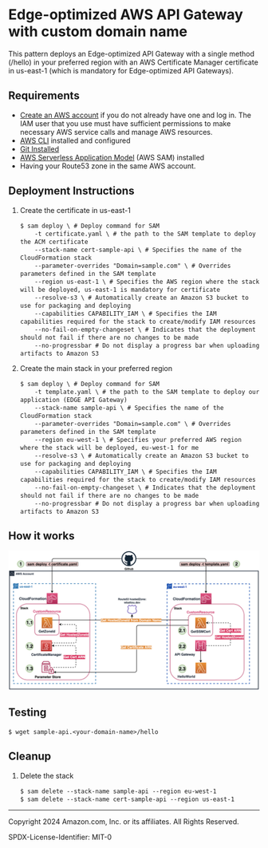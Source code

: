 # Edge-optimized AWS API Gateway with custom domain name
This pattern deploys an Edge-optimized API Gateway with a single method (/hello) in your preferred region with an AWS Certificate Manager certificate in us-east-1 (which is mandatory for Edge-optimized API Gateways).

## Requirements
* [Create an AWS account](https://portal.aws.amazon.com/gp/aws/developer/registration/index.html) if you do not already have one and log in. The IAM user that you use must have sufficient permissions to make necessary AWS service calls and manage AWS resources.
* [AWS CLI](https://docs.aws.amazon.com/cli/latest/userguide/install-cliv2.html) installed and configured
* [Git Installed](https://git-scm.com/book/en/v2/Getting-Started-Installing-Git)
* [AWS Serverless Application Model](https://docs.aws.amazon.com/serverless-application-model/latest/developerguide/serverless-sam-cli-install.html) (AWS SAM) installed
* Having your Route53 zone in the same AWS account.

## Deployment Instructions
1. Create the certificate in us-east-1
    ```
    $ sam deploy \ # Deploy command for SAM
        -t certificate.yaml \ # the path to the SAM template to deploy the ACM certificate
        --stack-name cert-sample-api \ # Specifies the name of the CloudFormation stack
        --parameter-overrides "Domain=sample.com" \ # Overrides parameters defined in the SAM template
        --region us-east-1 \ # Specifies the AWS region where the stack will be deployed, us-east-1 is mandatory for certificate
        --resolve-s3 \ # Automatically create an Amazon S3 bucket to use for packaging and deploying
        --capabilities CAPABILITY_IAM \ # Specifies the IAM capabilities required for the stack to create/modify IAM resources
        --no-fail-on-empty-changeset \ # Indicates that the deployment should not fail if there are no changes to be made
        --no-progressbar # Do not display a progress bar when uploading artifacts to Amazon S3
    ```
1. Create the main stack in your preferred region
    ```
    $ sam deploy \ # Deploy command for SAM
        -t template.yaml \ # the path to the SAM template to deploy our application (EDGE API Gateway)
        --stack-name sample-api \ # Specifies the name of the CloudFormation stack
        --parameter-overrides "Domain=sample.com" \ # Overrides parameters defined in the SAM template
        --region eu-west-1 \ # Specifies your preferred AWS region where the stack will be deployed, eu-west-1 for me
        --resolve-s3 \ # Automatically create an Amazon S3 bucket to use for packaging and deploying
        --capabilities CAPABILITY_IAM \ # Specifies the IAM capabilities required for the stack to create/modify IAM resources
        --no-fail-on-empty-changeset \ # Indicates that the deployment should not fail if there are no changes to be made
        --no-progressbar # Do not display a progress bar when uploading artifacts to Amazon S3
    ```
## How it works
<img width="1273" alt="image" src="assets/architecture.png">

## Testing
    $ wget sample-api.<your-domain-name>/hello

## Cleanup

1. Delete the stack
    ```
    $ sam delete --stack-name sample-api --region eu-west-1
    $ sam delete --stack-name cert-sample-api --region us-east-1
    ```

----
Copyright 2024 Amazon.com, Inc. or its affiliates. All Rights Reserved.

SPDX-License-Identifier: MIT-0
